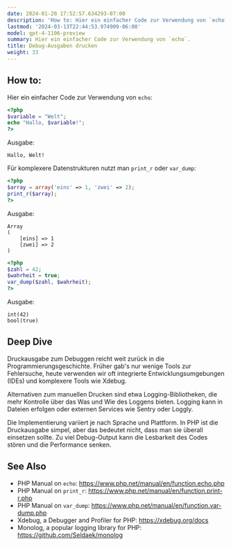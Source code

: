```yaml
---
date: 2024-01-20 17:52:57.634293-07:00
description: 'How to: Hier ein einfacher Code zur Verwendung von `echo`.'
lastmod: '2024-03-13T22:44:53.974909-06:00'
model: gpt-4-1106-preview
summary: Hier ein einfacher Code zur Verwendung von `echo`.
title: Debug-Ausgaben drucken
weight: 33
---
```


## How to:
Hier ein einfacher Code zur Verwendung von `echo`:

```PHP
<?php
$variable = "Welt";
echo "Hallo, $variable!";
?>
```
Ausgabe: 
```
Hallo, Welt!
```

Für komplexere Datenstrukturen nutzt man `print_r` oder `var_dump`:

```PHP
<?php
$array = array('eins' => 1, 'zwei' => 2);
print_r($array);
?>
```
Ausgabe:
```
Array
(
    [eins] => 1
    [zwei] => 2
)
```

```PHP
<?php
$zahl = 42;
$wahrheit = true;
var_dump($zahl, $wahrheit);
?>
```
Ausgabe:
```
int(42) 
bool(true)
```

## Deep Dive
Druckausgabe zum Debuggen reicht weit zurück in die Programmierungsgeschichte. Früher gab's nur wenige Tools zur Fehlersuche, heute verwenden wir oft integrierte Entwicklungsumgebungen (IDEs) und komplexere Tools wie Xdebug.

Alternativen zum manuellen Drucken sind etwa Logging-Bibliotheken, die mehr Kontrolle über das Was und Wie des Loggens bieten. Logging kann in Dateien erfolgen oder externen Services wie Sentry oder Loggly.

Die Implementierung variiert je nach Sprache und Plattform. In PHP ist die Druckausgabe simpel, aber das bedeutet nicht, dass man sie überall einsetzen sollte. Zu viel Debug-Output kann die Lesbarkeit des Codes stören und die Performance senken.

## See Also
- PHP Manual on `echo`: https://www.php.net/manual/en/function.echo.php
- PHP Manual on `print_r`: https://www.php.net/manual/en/function.print-r.php
- PHP Manual on `var_dump`: https://www.php.net/manual/en/function.var-dump.php
- Xdebug, a Debugger and Profiler for PHP: https://xdebug.org/docs
- Monolog, a popular logging library for PHP: https://github.com/Seldaek/monolog

